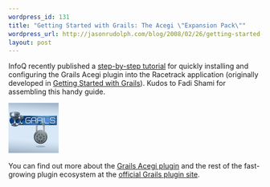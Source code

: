 ```yaml
--- 
wordpress_id: 131
title: "Getting Started with Grails: The Acegi \"Expansion Pack\""
wordpress_url: http://jasonrudolph.com/blog/2008/02/26/getting-started-with-grails-the-acegi-expansion-pack/
layout: post
---
```

InfoQ recently published a [step-by-step tutorial](http://www.infoq.com/articles/grails-acegi-integration "InfoQ: Securing a Grails Application with Acegi Security") for quickly installing and configuring the Grails Acegi plugin into the Racetrack application (originally developed in [Getting Started with Grails](http://jasonrudolph.com/blog/2007/01/17/just-released-getting-started-with-grails/ "jasonrudolph.com - Blog - Just Released: Getting Started with Grails")).  Kudos to Fadi Shami for assembling this handy guide.  

![20080226 Grails + Acegi](/resources/20080226-grails-acegi.jpg)

You can find out more about the [Grails Acegi plugin](http://grails.codehaus.org/AcegiSecurity+Plugin) and the rest of the fast-growing plugin ecosystem at the [official Grails plugin site](http://grails.org/plugins "Grails Plugins").
